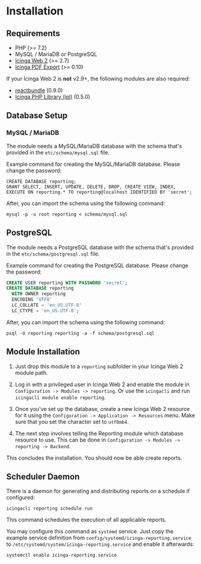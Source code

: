 # Installation <a id="installation"></a>

## Requirements <a id="installation-requirements">

* PHP (>= 7.2)
* MySQL / MariaDB or PostgreSQL
* [Icinga Web 2](https://github.com/Icinga/icingaweb2) (>= 2.7)
* [Icinga PDF Export](https://github.com/Icinga/icingaweb2-module-pdfexport) (>= 0.10)

If your Icinga Web 2 is **not** v2.9+, the following modules are also required:

* [reactbundle](https://github.com/Icinga/icingaweb2-module-reactbundle) (0.9.0)
* [Icinga PHP Library (ipl)](https://github.com/Icinga/icingaweb2-module-ipl) (0.5.0)

## Database Setup <a id="installation-database-setup">

### MySQL / MariaDB

The module needs a MySQL/MariaDB database with the schema that's provided in the `etc/schema/mysql.sql` file.

Example command for creating the MySQL/MariaDB database. Please change the password:

```
CREATE DATABASE reporting;
GRANT SELECT, INSERT, UPDATE, DELETE, DROP, CREATE VIEW, INDEX, EXECUTE ON reporting.* TO reporting@localhost IDENTIFIED BY 'secret';
```

After, you can import the schema using the following command:

```
mysql -p -u root reporting < schema/mysql.sql
```

## PostgreSQL

The module needs a PostgreSQL database with the schema that's provided in the `etc/schema/postgresql.sql` file.

Example command for creating the PostgreSQL database. Please change the password:

```sql
CREATE USER reporting WITH PASSWORD 'secret';
CREATE DATABASE reporting
  WITH OWNER reporting
  ENCODING 'UTF8'
  LC_COLLATE = 'en_US.UTF-8'
  LC_CTYPE = 'en_US.UTF-8';
```

After, you can import the schema using the following command:

```
psql -U reporting reporting -a -f schema/postgresql.sql
```

## Module Installation <a id="installation-module">

1. Just drop this module to a `reporting` subfolder in your Icinga Web 2 module path.

2. Log in with a privileged user in Icinga Web 2 and enable the module in `Configuration -> Modules -> reporting`.
Or use the `icingacli` and run `icingacli module enable reporting`.

3. Once you've set up the database, create a new Icinga Web 2 resource for it using the
`Configuration -> Application -> Resources` menu. Make sure that you set the character set to `utf8mb4`.

4. The next step involves telling the Reporting module which database resource to use. This can be done in
`Configuration -> Modules -> reporting -> Backend`.

This concludes the installation. You should now be able create reports.

## Scheduler Daemon <a id="installation-scheduler-daemon">

There is a daemon for generating and distributing reports on a schedule if configured:

```
icingacli reporting schedule run
```

This command schedules the execution of all applicable reports.

You may configure this command as `systemd` service. Just copy the example service definition from
`config/systemd/icinga-reporting.service` to `/etc/systemd/system/icinga-reporting.service` and enable it afterwards:

```
systemctl enable icinga-reporting.service
```
